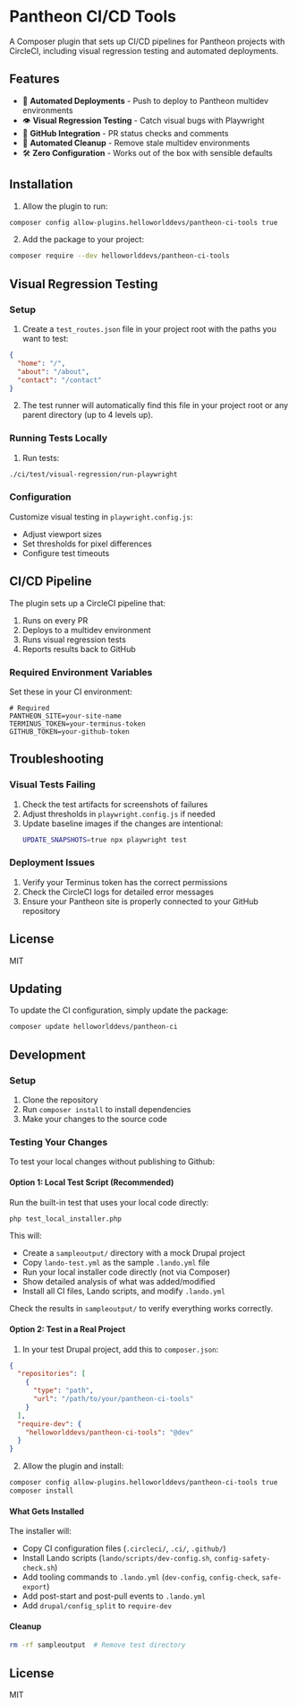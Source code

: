 # Pantheon CI/CD Tools

A Composer plugin that sets up CI/CD pipelines for Pantheon projects with CircleCI, including visual regression testing and automated deployments.

## Features

- 🚀 **Automated Deployments** - Push to deploy to Pantheon multidev environments
- 👁️ **Visual Regression Testing** - Catch visual bugs with Playwright
- 🔗 **GitHub Integration** - PR status checks and comments
- 🧹 **Automated Cleanup** - Remove stale multidev environments
- 🛠️ **Zero Configuration** - Works out of the box with sensible defaults

## Installation

1. Allow the plugin to run:

```bash
composer config allow-plugins.helloworlddevs/pantheon-ci-tools true
```

2. Add the package to your project:

```bash
composer require --dev helloworlddevs/pantheon-ci-tools
```

## Visual Regression Testing

### Setup

1. Create a `test_routes.json` file in your project root with the paths you want to test:

```json
{
  "home": "/",
  "about": "/about",
  "contact": "/contact"
}
```

2. The test runner will automatically find this file in your project root or any parent directory (up to 4 levels up).

### Running Tests Locally

1. Run tests:
```bash
./ci/test/visual-regression/run-playwright
```

### Configuration

Customize visual testing in `playwright.config.js`:
- Adjust viewport sizes
- Set thresholds for pixel differences
- Configure test timeouts

## CI/CD Pipeline

The plugin sets up a CircleCI pipeline that:

1. Runs on every PR
2. Deploys to a multidev environment
3. Runs visual regression tests
4. Reports results back to GitHub

### Required Environment Variables

Set these in your CI environment:

```env
# Required
PANTHEON_SITE=your-site-name
TERMINUS_TOKEN=your-terminus-token
GITHUB_TOKEN=your-github-token
```

## Troubleshooting

### Visual Tests Failing

1. Check the test artifacts for screenshots of failures
2. Adjust thresholds in `playwright.config.js` if needed
3. Update baseline images if the changes are intentional:
   ```bash
   UPDATE_SNAPSHOTS=true npx playwright test
   ```

### Deployment Issues

1. Verify your Terminus token has the correct permissions
2. Check the CircleCI logs for detailed error messages
3. Ensure your Pantheon site is properly connected to your GitHub repository

## License

MIT

## Updating

To update the CI configuration, simply update the package:

```bash
composer update helloworlddevs/pantheon-ci
```

## Development

### Setup

1. Clone the repository
2. Run `composer install` to install dependencies
3. Make your changes to the source code

### Testing Your Changes

To test your local changes without publishing to Github:

#### Option 1: Local Test Script (Recommended)

Run the built-in test that uses your local code directly:

```bash
php test_local_installer.php
```

This will:
- Create a `sampleoutput/` directory with a mock Drupal project
- Copy `lando-test.yml` as the sample `.lando.yml` file
- Run your local installer code directly (not via Composer)
- Show detailed analysis of what was added/modified
- Install all CI files, Lando scripts, and modify `.lando.yml`

Check the results in `sampleoutput/` to verify everything works correctly.

#### Option 2: Test in a Real Project

1. In your test Drupal project, add this to `composer.json`:

```json
{
  "repositories": [
    {
      "type": "path",
      "url": "/path/to/your/pantheon-ci-tools"
    }
  ],
  "require-dev": {
    "helloworlddevs/pantheon-ci-tools": "@dev"
  }
}
```

2. Allow the plugin and install:

```bash
composer config allow-plugins.helloworlddevs/pantheon-ci-tools true
composer install
```

#### What Gets Installed

The installer will:
- Copy CI configuration files (`.circleci/`, `.ci/`, `.github/`)
- Install Lando scripts (`lando/scripts/dev-config.sh`, `config-safety-check.sh`)
- Add tooling commands to `.lando.yml` (`dev-config`, `config-check`, `safe-export`)
- Add post-start and post-pull events to `.lando.yml`
- Add `drupal/config_split` to `require-dev`

#### Cleanup

```bash
rm -rf sampleoutput  # Remove test directory
```

## License

MIT
